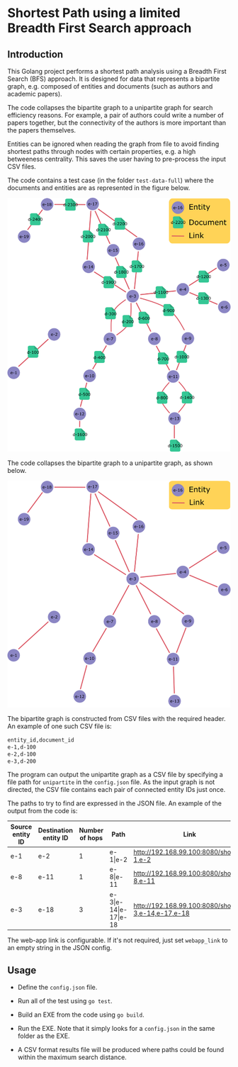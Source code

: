 # Shortest Path using a limited Breadth First Search approach

## Introduction

This Golang project performs a shortest path analysis using a Breadth First Search (BFS) approach. It is designed for data that represents a bipartite graph, e.g. composed of entities and documents (such as authors and academic papers).

The code collapses the bipartite graph to a unipartite graph for search efficiency reasons. For example, a pair of authors could write a number of papers together, but the connectivity of the authors is more important than the papers themselves.

Entities can be ignored when reading the graph from file to avoid finding shortest paths through nodes with certain properties, e.g. a high betweeness centrality. This saves the user having to pre-process the input CSV files.

The code contains a test case (in the folder `test-data-full`) where the documents and entities are as represented in the figure below.

![](./images/graph-bipartite.png)

The code collapses the bipartite graph to a unipartite graph, as shown below.

![](./images/graph-unipartite.png)

The bipartite graph is constructed from CSV files with the required header. An example of one such CSV file is:

```
entity_id,document_id
e-1,d-100
e-2,d-100
e-3,d-200
```

The program can output the unipartite graph as a CSV file by specifying a file path for `unipartite` in the `config.json` file. As the input graph is not directed, the CSV file contains each pair of connected entity IDs just once.

The paths to try to find are expressed in the JSON file. An example of the output from the code is:

| Source entity ID | Destination entity ID | Number of hops | Path                  | Link                                               |
| ---------------- | --------------------- | -------------- | --------------------- | -------------------------------------------------- |
| e-1              | e-2                   | 1              | e-1\|e-2              | http://192.168.99.100:8080/show/e-1,e-2            |
| e-8              | e-11                  | 1              | e-8\|e-11             | http://192.168.99.100:8080/show/e-8,e-11           |
| e-3              | e-18                  | 3              | e-3\|e-14\|e-17\|e-18 | http://192.168.99.100:8080/show/e-3,e-14,e-17,e-18 |

The web-app link is configurable. If it's not required, just set `webapp_link` to an empty string in the JSON config.

## Usage

- Define the `config.json` file.

- Run all of the test using `go test`.

- Build an EXE from the code using `go build`.

- Run the EXE. Note that it simply looks for a `config.json` in the same folder as the EXE.

- A CSV format results file will be produced where paths could be found within the maximum search distance.
